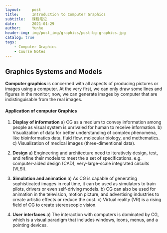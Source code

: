```yaml
---
layout:     post
title:      Introduction to Computer Graphics
subtitle:   课程笔记
date:       2021-01-29
author:     Yunhe
header-img: img/post_img/graphics/post-bg-graphics.jpg
catalog: true
tags:
    - Computer Graphics
    - Course Notes
---
```


## Graphics Systems and Models

**Computer graphics** is concerned with all aspects of producing pictures or images using a computer. At the very first, we can only draw some lines and figures in the monitor; now, we can generate images by computer that are indistinguisable from the real images.

#### Application of computer Graphics

1. **Display of information**
   a) CG as a medium to convey information among people as visual system is unrivaled for human to receive information.
   b) Visualization of data for better understanding of complex phenomena, like bioinformatics data, fluid flow, molecular biology, and methematics.
   c)  Visualization of medical images (three-dimentional data).
   
2. **Design**
    a) Engineering and architecture need to iteratively design, test, and refine their models to meet the a set of specifications. e.g. computer-aided design (CAD), very-large-scale integrated circuits (VLSI).
3. **Simulation and animation**
    a) As CG is capable of generating sophisticated images in real time, it can be used as simulators to train pilots, drivers or even self-driving models.
    b) CG can also be used for animation in the television, motion picture, and advertising industries to create artistic effects or reduce the cost.
    c) Virtual reality (VR) is a rising field of CG to create stereoscopic vision.
4. **User interfaces**
    a) The interaction with computers is dominated by CG, which is a visual paradigm that includes windows, icons, menus, and a pointing devices.